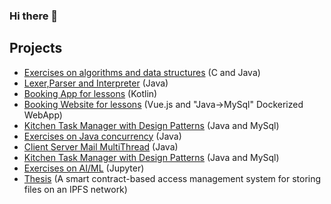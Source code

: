 ### Hi there 👋

<!--
**AndreaBirritteri/andreabirritteri** is a ✨ _special_ ✨ repository because its `README.md` (this file) appears on your GitHub profile.
-->

## Projects
- [Exercises on algorithms and data structures](https://github.com/AndreaBirritteri/laboratorio-algoritmi-2021-2022) (C and Java)
- [Lexer,Parser and Interpreter](https://github.com/AndreaBirritteri/Lexer_Linguaggi_Formali_Traduttori) (Java)
- [Booking App for lessons](https://github.com/AndreaBirritteri/laboratorio-IUM-2021-2022) (Kotlin)
- [Booking Website for lessons](https://github.com/AndreaBirritteri/laboratorio-TWEB-2021-2022) (Vue.js and "Java->MySql" Dockerized WebApp)
- [Kitchen Task Manager with Design Patterns](https://github.com/AndreaBirritteri/laboratorio-sas-2021-2022) (Java and MySql)
- [Exercises on Java concurrency](https://github.com/AndreaBirritteri/Efficient_Parallel_Programming) (Java)
- [Client Server Mail MultiThread](https://github.com/AndreaBirritteri/Client_Server_Mail_Socket_Multithread) (Java)
- [Kitchen Task Manager with Design Patterns](https://github.com/AndreaBirritteri/laboratorio-sas-2021-2022) (Java and MySql)
- [Exercises on AI/ML](https://github.com/AndreaBirritteri/AI-ML-2022) (Jupyter)
- [Thesis](https://github.com/AndreaBirritteri/Thesis) (A smart contract-based access management system for storing files on an IPFS network)


